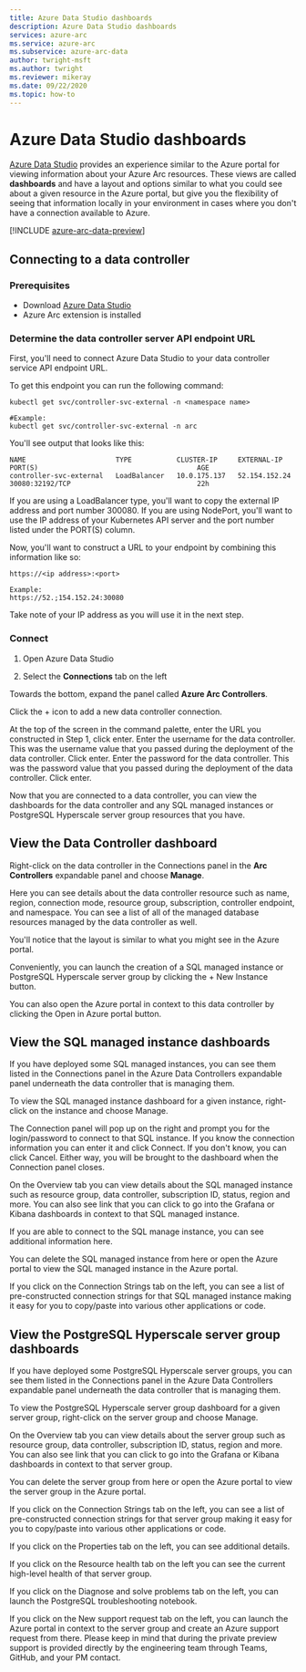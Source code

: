 ```yaml
---
title: Azure Data Studio dashboards
description: Azure Data Studio dashboards
services: azure-arc
ms.service: azure-arc
ms.subservice: azure-arc-data
author: twright-msft
ms.author: twright
ms.reviewer: mikeray
ms.date: 09/22/2020
ms.topic: how-to
---
```


# Azure Data Studio dashboards

[Azure Data Studio](https://aka.ms/azuredatastudio) provides an experience similar to the Azure portal for viewing information about your Azure Arc resources.  These views are called **dashboards** and have a layout and options similar to what you could see about a given resource in the Azure portal, but give you the flexibility of seeing that information locally in your environment in cases where you don't have a connection available to Azure.

[!INCLUDE [azure-arc-data-preview](../../../includes/azure-arc-data-preview.md)]

## Connecting to a data controller

### Prerequisites

- Download [Azure Data Studio](https://aka.ms/getazuredatastudio)
- Azure Arc extension is installed

### Determine the data controller server API endpoint URL

First, you'll need to connect Azure Data Studio to your data controller service API endpoint URL.

To get this endpoint you can run the following command:

```console
kubectl get svc/controller-svc-external -n <namespace name>

#Example:
kubectl get svc/controller-svc-external -n arc
```

You'll see output that looks like this:

```console
NAME                      TYPE           CLUSTER-IP     EXTERNAL-IP      PORT(S)                                       AGE
controller-svc-external   LoadBalancer   10.0.175.137   52.154.152.24    30080:32192/TCP                               22h
```

If you are using a LoadBalancer type, you'll want to copy the external IP address and port number 300080.  If you are using NodePort, you'll want to use the IP address of your Kubernetes API server and the port number listed under the PORT(S) column.

Now, you'll want to construct a URL to your endpoint by combining this information like so:

```console
https://<ip address>:<port>

Example:
https://52.;154.152.24:30080
```

Take note of your IP address as you will use it in the next step.

### Connect

1. Open Azure Data Studio

1. Select the **Connections** tab on the left

Towards the bottom, expand the panel called **Azure Arc Controllers**.

Click the + icon to add a new data controller connection.

At the top of the screen in the command palette, enter the URL you constructed in Step 1, click enter.
Enter the username for the data controller.  This was the username value that you passed during the deployment of the data controller.  Click enter.
Enter the password for the data controller.  This was the password value that you passed during the deployment of the data controller. Click enter.

Now that you are connected to a data controller, you can view the dashboards for the data controller and any SQL managed instances or PostgreSQL Hyperscale server group resources that you have.

## View the Data Controller dashboard

Right-click on the data controller in the Connections panel in the **Arc Controllers** expandable panel and choose **Manage**.

Here you can see details about the data controller resource such as name, region, connection mode, resource group, subscription, controller endpoint, and namespace.  You can see a list of all of the managed database resources managed by the data controller as well.

You'll notice that the layout is similar to what you might see in the Azure portal.

Conveniently, you can launch the creation of a SQL managed instance or PostgreSQL Hyperscale server group by clicking the + New Instance button.

You can also open the Azure portal in context to this data controller by clicking the Open in Azure portal button.

## View the SQL managed instance dashboards

If you have deployed some SQL managed instances, you can see them listed in the Connections panel in the Azure Data Controllers expandable panel underneath the data controller that is managing them.

To view the SQL managed instance dashboard for a given instance, right-click on the instance and choose Manage.

The Connection panel will pop up on the right and prompt you for the login/password to connect to that SQL instance. If you know the connection information you can enter it and click Connect.  If you don't know, you can click Cancel.  Either way, you will be brought to the dashboard when the Connection panel closes.

On the Overview tab you can view details about the SQL managed instance such as resource group, data controller, subscription ID, status, region and more.  You can also see link that you can click to go into the Grafana or Kibana dashboards in context to that SQL managed instance.

If you are able to connect to the SQL manage instance, you can see additional information here.

You can delete the SQL managed instance from here or open the Azure portal to view the SQL managed instance in the Azure portal.

If you click on the Connection Strings tab on the left, you can see a list of pre-constructed connection strings for that SQL managed instance making it easy for you to copy/paste into various other applications or code.

## View the PostgreSQL Hyperscale server group dashboards

If you have deployed some PostgreSQL Hyperscale server groups, you can see them listed in the Connections panel in the Azure Data Controllers expandable panel underneath the data controller that is managing them.

To view the PostgreSQL Hyperscale server group dashboard for a given server group, right-click on the server group and choose Manage.

On the Overview tab you can view details about the server group such as resource group, data controller, subscription ID, status, region and more.  You can also see link that you can click to go into the Grafana or Kibana dashboards in context to that server group.

You can delete the server group from here or open the Azure portal to view the server group in the Azure portal.

If you click on the Connection Strings tab on the left, you can see a list of pre-constructed connection strings for that server group making it easy for you to copy/paste into various other applications or code.

If you click on the Properties tab on the left, you can see additional details.

If you click on the Resource health tab on the left you can see the current high-level health of that server group.

If you click on the Diagnose and solve problems tab on the left, you can launch the PostgreSQL troubleshooting notebook.

If you click on the New support request tab on the left, you can launch the Azure portal in context to the server group and create an Azure support request from there.  Please keep in mind that during the private preview support is provided directly by the engineering team through Teams, GitHub, and your PM contact.
